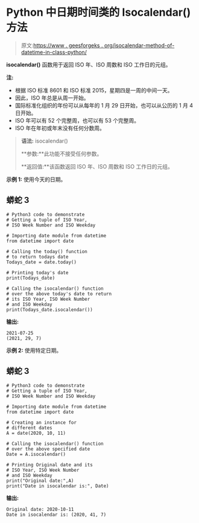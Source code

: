 # Python 中日期时间类的 Isocalendar()方法

> 原文:[https://www . geesforgeks . org/isocalendar-method-of-datetime-in-class-python/](https://www.geeksforgeeks.org/isocalendar-method-of-datetime-class-in-python/)

**isocalendar()** 函数用于返回 ISO 年、ISO 周数和 ISO 工作日的元组。

**注:**

*   根据 ISO 标准 8601 和 ISO 标准 2015，星期四是一周的中间一天。
*   因此，ISO 年总是从周一开始。
*   国际标准化组织的年份可以从每年的 1 月 29 日开始，也可以从公历的 1 月 4 日开始。
*   ISO 年可以有 52 个完整周，也可以有 53 个完整周。
*   ISO 年在年初或年末没有任何分数周。

> **语法:** isocalendar()
> 
> **参数:**此功能不接受任何参数。
> 
> **返回值:**该函数返回 ISO 年、ISO 周数和 ISO 工作日的元组。

**示例 1:** 使用今天的日期。

## 蟒蛇 3

```
# Python3 code to demonstrate
# Getting a tuple of ISO Year,
# ISO Week Number and ISO Weekday

# Importing date module from datetime
from datetime import date

# Calling the today() function
# to return todays date
Todays_date = date.today()

# Printing today's date
print(Todays_date)

# Calling the isocalendar() function
# over the above today's date to return
# its ISO Year, ISO Week Number
# and ISO Weekday
print(Todays_date.isocalendar())
```

**输出:**

```
2021-07-25
(2021, 29, 7)
```

**示例 2:** 使用特定日期。

## 蟒蛇 3

```
# Python3 code to demonstrate
# Getting a tuple of ISO Year,
# ISO Week Number and ISO Weekday

# Importing date module from datetime
from datetime import date

# Creating an instance for
# different dates
A = date(2020, 10, 11)

# Calling the isocalendar() function
# over the above specified date
Date = A.isocalendar()

# Printing Original date and its
# ISO Year, ISO Week Number
# and ISO Weekday
print("Original date:",A)
print("Date in isocalendar is:", Date)
```

**输出:**

```
Original date: 2020-10-11
Date in isocalendar is: (2020, 41, 7)
```